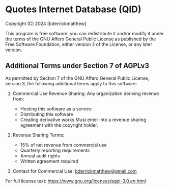 # Quotes Internet Database (QID)
Copyright (C) 2024 [bderrickmatthew]

This program is free software: you can redistribute it and/or modify
it under the terms of the GNU Affero General Public License as published
by the Free Software Foundation, either version 3 of the License, or
any later version.

## Additional Terms under Section 7 of AGPLv3

As permitted by Section 7 of the GNU Affero General Public License, 
version 3, the following additional terms apply to this software:

1. Commercial Use Revenue Sharing:
   Any organization deriving revenue from:
   - Hosting this software as a service
   - Distributing this software
   - Creating derivative works
   Must enter into a revenue sharing agreement with the copyright holder.

2. Revenue Sharing Terms:
   - 15% of net revenue from commercial use
   - Quarterly reporting requirements
   - Annual audit rights
   - Written agreement required

3. Contact for Commercial Use:
   bderrickmatthew@gmail.com

For full license text: https://www.gnu.org/licenses/agpl-3.0.en.html
